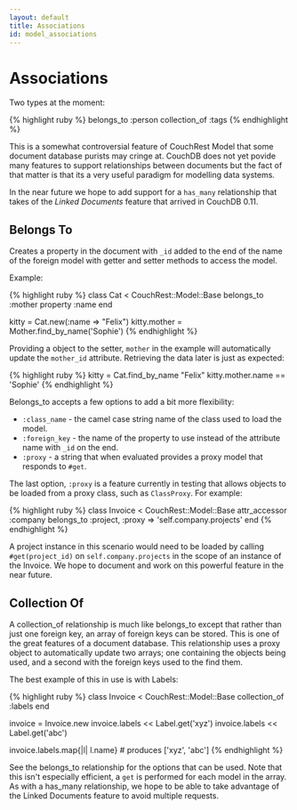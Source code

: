 ```yaml
---
layout: default
title: Associations
id: model_associations
---
```


# Associations

Two types at the moment:

{% highlight ruby %}
belongs_to :person
collection_of :tags
{% endhighlight %}


This is a somewhat controversial feature of CouchRest Model that some document database purists may cringe at. CouchDB does not yet povide many features to support relationships between documents but the fact of that matter is that its a very useful paradigm for modelling data systems.

In the near future we hope to add support for a `has_many` relationship that takes of the _Linked Documents_ feature that arrived in CouchDB 0.11.

## Belongs To

Creates a property in the document with `_id` added to the end of the name of the foreign model with getter and setter methods to access the model. 

Example:


{% highlight ruby %}
class Cat < CouchRest::Model::Base
  belongs_to :mother
  property :name
end

kitty = Cat.new(:name => "Felix")
kitty.mother = Mother.find_by_name('Sophie')
{% endhighlight %}

Providing a object to the setter, `mother` in the example will automatically update the `mother_id` attribute. Retrieving the data later is just as expected:

{% highlight ruby %}
kitty = Cat.find_by_name "Felix"
kitty.mother.name == 'Sophie'
{% endhighlight %}

Belongs_to accepts a few options to add a bit more flexibility:

* `:class_name` - the camel case string name of the class used to load the model.
* `:foreign_key` - the name of the property to use instead of the attribute name with `_id` on the end.
* `:proxy` - a string that when evaluated provides a proxy model that responds to `#get`.

The last option, `:proxy` is a feature currently in testing that allows objects to be loaded from a proxy class, such as `ClassProxy`. For example:

{% highlight ruby %}
class Invoice < CouchRest::Model::Base
  attr_accessor :company
  belongs_to :project, :proxy => 'self.company.projects'
end
{% endhighlight %}

A project instance in this scenario would need to be loaded by calling `#get(project_id)` on `self.company.projects` in the scope of an instance of the Invoice. We hope to document and work on this powerful feature in the near future.

## Collection Of

A collection_of relationship is much like belongs_to except that rather than just one foreign key, an array of foreign keys can be stored. This is one of the great features of a document database. This relationship uses a proxy object to automatically update two arrays; one containing the objects being used, and a second with the foreign keys used to the find them.

The best example of this in use is with Labels:

{% highlight ruby %}
class Invoice < CouchRest::Model::Base
  collection_of :labels
end

invoice = Invoice.new
invoice.labels << Label.get('xyz')
invoice.labels << Label.get('abc')

invoice.labels.map{|l| l.name} # produces ['xyz', 'abc']
{% endhighlight %}

See the belongs_to relationship for the options that can be used. Note that this isn't especially efficient, a `get` is performed for each model in the array. As with a has_many relationship, we hope to be able to take advantage of the Linked Documents feature to avoid multiple requests.


